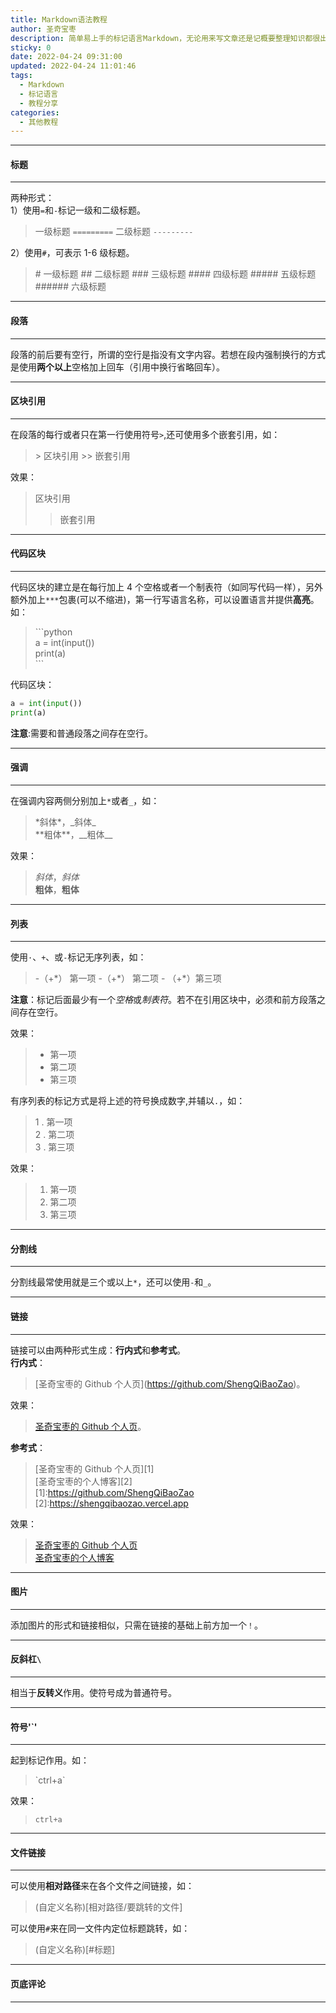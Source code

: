 ```yaml
---
title: Markdown语法教程
author: 圣奇宝枣
description: 简单易上手的标记语言Markdown，无论用来写文章还是记概要整理知识都很出众
sticky: 0
date: 2022-04-24 09:31:00
updated: 2022-04-24 11:01:46
tags:
  - Markdown
  - 标记语言
  - 教程分享
categories:
  - 其他教程
---
```


---

#### **标题**

---

两种形式：  
1）使用`=`和`-`标记一级和二级标题。

> 一级标题
> `=========`
> 二级标题
> `---------`

2）使用`#`，可表示 1-6 级标题。

> \# 一级标题
> \## 二级标题
> \### 三级标题
> \#### 四级标题
> \##### 五级标题
> \###### 六级标题

---

#### **段落**

---

段落的前后要有空行，所谓的空行是指没有文字内容。若想在段内强制换行的方式是使用**两个以上**空格加上回车（引用中换行省略回车）。

---

#### **区块引用**

---

在段落的每行或者只在第一行使用符号`>`,还可使用多个嵌套引用，如：

> \> 区块引用
> \>> 嵌套引用

效果：

> 区块引用
>
> > 嵌套引用

---

#### **代码区块**

---

代码区块的建立是在每行加上 4 个空格或者一个制表符（如同写代码一样），另外额外加上`***`包裹(可以不缩进)，第一行写语言名称，可以设置语言并提供**高亮**。如：

> \```python  
> a = int(input())  
> print(a)  
> \```

代码区块：

```python
a = int(input())
print(a)
```

**注意**:需要和普通段落之间存在空行。

---

#### **强调**

---

在强调内容两侧分别加上`*`或者`_`，如：

> \*斜体\*，\_斜体\_  
> \*\*粗体\*\*，\_\_粗体\_\_

效果：

> _斜体_，_斜体_  
> **粗体**，**粗体**

---

#### **列表**

---

使用`·`、`+`、或`-`标记无序列表，如：

> \-（+\*） 第一项
> \-（+\*） 第二项
> \- （+\*）第三项

**注意**：标记后面最少有一个*空格*或*制表符*。若不在引用区块中，必须和前方段落之间存在空行。

效果：

> - 第一项
> - 第二项
> - 第三项

有序列表的标记方式是将上述的符号换成数字,并辅以`.`，如：

> 1 . 第一项  
> 2 . 第二项  
> 3 . 第三项

效果：

> 1. 第一项
> 2. 第二项
> 3. 第三项

---

#### **分割线**

---

分割线最常使用就是三个或以上`*`，还可以使用`-`和`_`。

---

#### **链接**

---

链接可以由两种形式生成：**行内式**和**参考式**。  
**行内式**：

> \[圣奇宝枣的 Github 个人页\]\(https://github.com/ShengQiBaoZao)。

效果：

> [圣奇宝枣的 Github 个人页](https://github.com/ShengQiBaoZao)。

**参考式**：

> \[圣奇宝枣的 Github 个人页\]\[1\]  
> \[圣奇宝枣的个人博客\]\[2\]  
> \[1\]:https://github.com/ShengQiBaoZao  
> \[2\]:https://shengqibaozao.vercel.app

效果：

> [圣奇宝枣的 Github 个人页][1]  
> [圣奇宝枣的个人博客][2]

[1]: https://github.com/ShengQiBaoZao
[2]: https://shengqibaozao.vercel.app

---

#### **图片**

---

添加图片的形式和链接相似，只需在链接的基础上前方加一个`！`。

---

#### **反斜杠`\`**

---

相当于**反转义**作用。使符号成为普通符号。

---

#### **符号'`'**

---

起到标记作用。如：

> \`ctrl+a\`

效果：

> `ctrl+a`

---

#### **文件链接**

---

可以使用**相对路径**来在各个文件之间链接，如：

> \(自定义名称\)[相对路径/要跳转的文件]

可以使用`#`来在同一文件内定位标题跳转，如：

> \(自定义名称)[#标题]

---

#### **页底评论**

---
